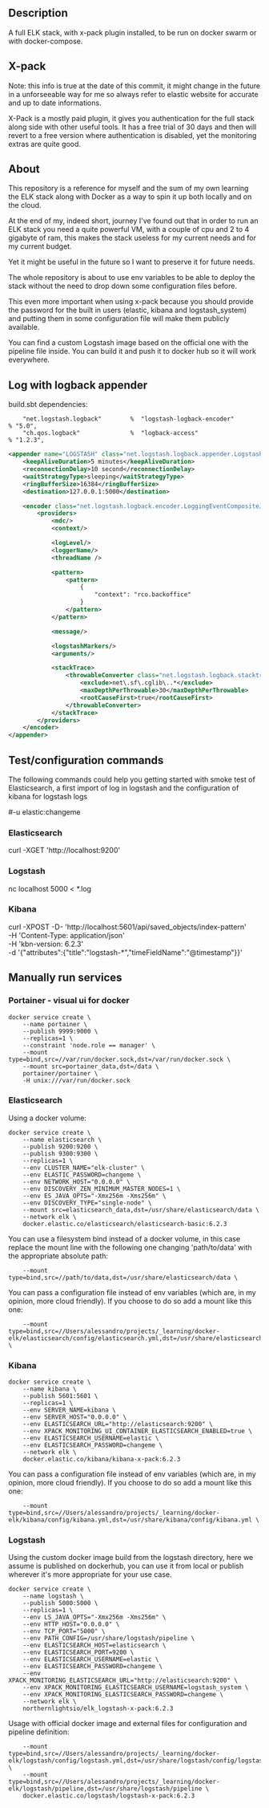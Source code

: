 
## Description

A full ELK stack, with x-pack plugin installed, to be run on docker swarm or with docker-compose.

## X-pack 

Note: this info is true at the date of this commit, it might change in the future in a unforseeable way for me so always refer to elastic website for accurate and up to date informations.

X-Pack is a mostly paid plugin, it gives you authentication for the full stack along side with other useful tools. It has a free trial of 30 days and then will revert to a free version where authentication is disabled, yet the monitoring extras are quite good.

## About

This repository is a reference for myself and the sum of my own learning the ELK stack along with Docker as a way to spin it up both locally and on the cloud.

At the end of my, indeed short, journey I've found out that in order to run an ELK stack you need a quite powerful VM, with a couple of cpu and 2 to 4 gigabyte of ram, this makes the stack useless for my current needs and for my current budget.

Yet it might be useful in the future so I want to preserve it for future needs.

The whole repository is about to use env variables to be able to deploy the stack without the need to drop down some configuration files before. 

This even more important when using x-pack because you should provide the password for the built in users (elastic, kibana and logstash_system) and putting them in some configuration file will make them publicly available.

You can find a custom Logstash image based on the official one with the pipeline file inside. You can build it and push it to docker hub so it will work everywhere. 

## Log with logback appender

build.sbt dependencies:

```
    "net.logstash.logback"        %  "logstash-logback-encoder"         % "5.0",
    "ch.qos.logback"              %  "logback-access"                   % "1.2.3",
```

```xml
<appender name="LOGSTASH" class="net.logstash.logback.appender.LogstashTcpSocketAppender">
    <keepAliveDuration>5 minutes</keepAliveDuration>
    <reconnectionDelay>10 second</reconnectionDelay>
    <waitStrategyType>sleeping</waitStrategyType>
    <ringBufferSize>16384</ringBufferSize>
    <destination>127.0.0.1:5000</destination>

    <encoder class="net.logstash.logback.encoder.LoggingEventCompositeJsonEncoder">
        <providers>
            <mdc/>
            <context/>

            <logLevel/>
            <loggerName/>
            <threadName />

            <pattern>
                <pattern>
                    {
                        "context": "rco.backoffice"
                    }
                </pattern>
            </pattern>

            <message/>

            <logstashMarkers/>
            <arguments/>

            <stackTrace>
                <throwableConverter class="net.logstash.logback.stacktrace.ShortenedThrowableConverter">
                    <exclude>net\.sf\.cglib\..*</exclude>
                    <maxDepthPerThrowable>30</maxDepthPerThrowable>
                    <rootCauseFirst>true</rootCauseFirst>
                </throwableConverter>
            </stackTrace>
        </providers>
    </encoder>
</appender>
```

## Test/configuration commands

The following commands could help you getting started with smoke test of Elasticsearch, a first import of log in logstash and the configuration of kibana for logstash logs

#-u elastic:changeme

### Elasticsearch

curl -XGET 'http://localhost:9200'

### Logstash

nc localhost 5000 < *.log

### Kibana

curl -XPOST -D- 'http://localhost:5601/api/saved_objects/index-pattern' \
    -H 'Content-Type: application/json' \
    -H 'kbn-version: 6.2.3' \
    -d '{"attributes":{"title":"logstash-*","timeFieldName":"@timestamp"}}'

## Manually run services

### Portainer - visual ui for docker

```
docker service create \
    --name portainer \
    --publish 9999:9000 \
    --replicas=1 \
    --constraint 'node.role == manager' \
    --mount type=bind,src=//var/run/docker.sock,dst=/var/run/docker.sock \
    --mount src=portainer_data,dst=/data \
    portainer/portainer \
    -H unix:///var/run/docker.sock
```

### Elasticsearch

Using a docker volume:

```
docker service create \
    --name elasticsearch \
    --publish 9200:9200 \
    --publish 9300:9300 \
    --replicas=1 \
    --env CLUSTER_NAME="elk-cluster" \
    --env ELASTIC_PASSWORD=changeme \
    --env NETWORK_HOST="0.0.0.0" \
    --env DISCOVERY_ZEN_MINIMUM_MASTER_NODES=1 \
    --env ES_JAVA_OPTS="-Xmx256m -Xms256m" \
    --env DISCOVERY_TYPE="single-node" \
    --mount src=elasticsearch_data,dst=/usr/share/elasticsearch/data \
    --network elk \
    docker.elastic.co/elasticsearch/elasticsearch-basic:6.2.3
```

You can use a filesystem bind instead of a docker volume, in this case replace the mount line with the following one changing 'path/to/data' with the appropriate absolute path:

```
    --mount type=bind,src=//path/to/data,dst=/usr/share/elasticsearch/data \
```

You can pass a configuration file instead of env variables (which are, in my opinion, more cloud friendly). If you choose to do so add a mount like this one:

```
    --mount type=bind,src=//Users/alessandro/projects/_learning/docker-elk/elasticsearch/config/elasticsearch.yml,dst=/usr/share/elasticsearch/config/elasticsearch.yml \
```

### Kibana

```
docker service create \
    --name kibana \
    --publish 5601:5601 \
    --replicas=1 \
    --env SERVER_NAME=kibana \
    --env SERVER_HOST="0.0.0.0" \
    --env ELASTICSEARCH_URL="http://elasticsearch:9200" \
    --env XPACK_MONITORING_UI_CONTAINER_ELASTICSEARCH_ENABLED=true \
    --env ELASTICSEARCH_USERNAME=elastic \
    --env ELASTICSEARCH_PASSWORD=changeme \
    --network elk \
    docker.elastic.co/kibana/kibana-x-pack:6.2.3
```

You can pass a configuration file instead of env variables (which are, in my opinion, more cloud friendly). If you choose to do so add a mount like this one:

```
    --mount type=bind,src=//Users/alessandro/projects/_learning/docker-elk/kibana/config/kibana.yml,dst=/usr/share/kibana/config/kibana.yml \
```

### Logstash 

Using the custom docker image build from the logstash directory, here we assume is published on dockerhub, you can use it from local or publish wherever it's more appropriate for your use case.

```
docker service create \
    --name logstash \
    --publish 5000:5000 \
    --replicas=1 \
    --env LS_JAVA_OPTS="-Xmx256m -Xms256m" \
    --env HTTP_HOST="0.0.0.0" \
    --env TCP_PORT="5000" \
    --env PATH_CONFIG=/usr/share/logstash/pipeline \
    --env ELASTICSEARCH_HOST=elasticsearch \
    --env ELASTICSEARCH_PORT=9200 \
    --env ELASTICSEARCH_USERNAME=elastic \
    --env ELASTICSEARCH_PASSWORD=changeme \
    --env XPACK_MONITORING_ELASTICSEARCH_URL="http://elasticsearch:9200" \
    --env XPACK_MONITORING_ELASTICSEARCH_USERNAME=logstash_system \
    --env XPACK_MONITORING_ELASTICSEARCH_PASSWORD=changeme \
    --network elk \
    northernlightsio/elk_logstash-x-pack:6.2.3
```

Usage with official docker image and external files for configuration and pipeline definition:

```
    --mount type=bind,src=//Users/alessandro/projects/_learning/docker-elk/logstash/config/logstash.yml,dst=/usr/share/logstash/config/logstash.yml \
    --mount type=bind,src=//Users/alessandro/projects/_learning/docker-elk/logstash/pipeline,dst=/usr/share/logstash/pipeline \
    docker.elastic.co/logstash/logstash-x-pack:6.2.3
```



